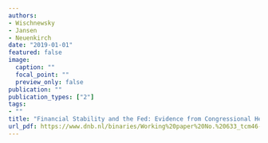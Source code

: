 ```yaml
---
authors:
- Wischnewsky
- Jansen
- Neuenkirch
date: "2019-01-01"
featured: false
image:
  caption: ""
  focal_point: ""
  preview_only: false
publication: ""
publication_types: ["2"]
tags:
- ""
title: "Financial Stability and the Fed: Evidence from Congressional Hearings"
url_pdf: https://www.dnb.nl/binaries/Working%20paper%20No.%20633_tcm46-383881.pdf
---
```


